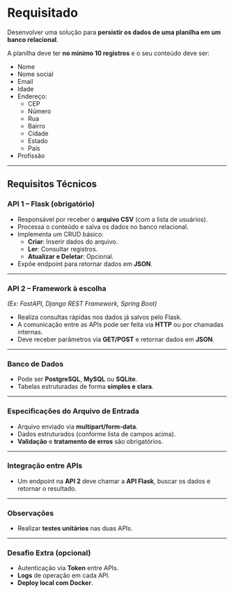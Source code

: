 # Requisitado
Desenvolver uma solução para **persistir os dados de uma planilha em um banco relacional**.

A planilha deve ter **no mínimo 10 registros** e o seu conteúdo deve ser:

- Nome
- Nome social
- Email
- Idade
- Endereço:
  - CEP
  - Número
  - Rua
  - Bairro
  - Cidade
  - Estado
  - País
- Profissão

---

## Requisitos Técnicos

### API 1 – Flask (obrigatório)

- Responsável por receber o **arquivo CSV** (com a lista de usuários).
- Processa o conteúdo e salva os dados no banco relacional.
- Implementa um CRUD básico:
  - **Criar**: Inserir dados do arquivo.
  - **Ler**: Consultar registros.
  - **Atualizar e Deletar**: Opcional.
- Expõe endpoint para retornar dados em **JSON**.

---

### API 2 – Framework à escolha  
*(Ex: FastAPI, Django REST Framework, Spring Boot)*

- Realiza consultas rápidas nos dados já salvos pelo Flask.
- A comunicação entre as APIs pode ser feita via **HTTP** ou por chamadas internas.
- Deve receber parâmetros via **GET/POST** e retornar dados em **JSON**.

---

### Banco de Dados

- Pode ser **PostgreSQL**, **MySQL** ou **SQLite**.
- Tabelas estruturadas de forma **simples e clara**.

---

### Especificações do Arquivo de Entrada

- Arquivo enviado via **multipart/form-data**.
- Dados estruturados (conforme lista de campos acima).
- **Validação** e **tratamento de erros** são obrigatórios.

---

### Integração entre APIs

- Um endpoint na **API 2** deve chamar a **API Flask**, buscar os dados e retornar o resultado.

---

### Observações

- Realizar **testes unitários** nas duas APIs.

---

### Desafio Extra (opcional)

- Autenticação via **Token** entre APIs.
- **Logs** de operação em cada API.
- **Deploy local com Docker**.
